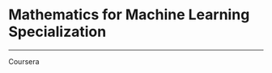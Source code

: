 # Mathematics for Machine Learning Specialization
**********************************************************************
Coursera
